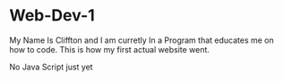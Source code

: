 # Web-Dev-1
My Name Is Cliffton and I am curretly In a Program that educates me on how to code. This is how my first actual website went.



No Java Script just yet
